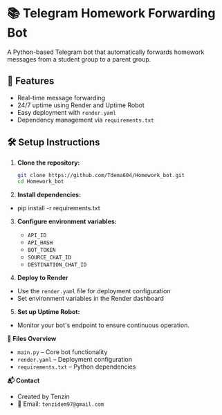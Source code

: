 # 📚 Telegram Homework Forwarding Bot

A Python-based Telegram bot that automatically forwards homework messages from a student group to a parent group.

## 🚀 Features

- Real-time message forwarding
- 24/7 uptime using Render and Uptime Robot
- Easy deployment with `render.yaml`
- Dependency management via `requirements.txt`
 
## 🛠️ Setup Instructions
1. **Clone the repository:**
   ```bash
   git clone https://github.com/Tdema604/Homework_bot.git
   cd Homework_bot
   
2. **Install dependencies:**
- pip install -r requirements.txt
 

3. **Configure environment variables:**
   - `API_ID`  
   - `API_HASH`  
   - `BOT_TOKEN`  
   - `SOURCE_CHAT_ID`  
   - `DESTINATION_CHAT_ID`

4. **Deploy to Render**
- Use the `render.yaml` file for deployment configuration
- Set environment variables in the Render dashboard

5. **Set up Uptime Robot:**
  - Monitor your bot's endpoint to ensure continuous operation.

**📄 Files Overview**
- `main.py` – Core bot functionality
- `render.yaml` – Deployment configuration
- `requirements.txt` – Python dependencies

**📬 Contact**
- Created by Tenzin
- 📧 Email: `tenzidem97@gmail.com`
